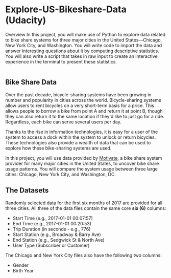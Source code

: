 # Explore-US-Bikeshare-Data (Udacity)
Overview
In this project, you will make use of Python to explore data related to bike share systems for three major cities in the United States—Chicago, New York City, and Washington. You will write code to import the data and answer interesting questions about it by computing descriptive statistics. You will also write a script that takes in raw input to create an interactive experience in the terminal to present these statistics.

<img alt="" src="https://video.udacity-data.com/topher/2018/March/5aa7718d_divvy/divvy.jpg" class="chakra-image css-utgf8e">

<div class="_15vzQlp3FJ8f94suLiPCPf ureact-markdown "><h2 id="bike-share-data">Bike Share Data</h2>
<p>Over the past decade, bicycle-sharing systems have been growing in number and popularity in cities across the world. Bicycle-sharing systems allow users to rent bicycles on a very short-term basis for a price. This allows people to borrow a bike from point A and return it at point B, though they can also return it to the same location if they'd like to just go for a ride. Regardless, each bike can serve several users per day.</p>
<p>Thanks to the rise in information technologies, it is easy for a user of the system to access a dock within the system to unlock or return bicycles. These technologies also provide a wealth of data that can be used to explore how these bike-sharing systems are used.</p>
<p>In this project, you will use data provided by <a target="_blank" href="https://www.motivateco.com/">Motivate</a>, a bike share system provider for many major cities in the United States, to uncover bike share usage patterns. You will compare the system usage between three large cities: Chicago, New York City, and Washington, DC.</p>
<h2 id="the-datasets">The Datasets</h2>
<p>Randomly selected data for the first six months of 2017 are provided for all three cities. All three of the data files contain the same core <strong>six (6)</strong> columns:</p>
<ul>
<li>Start Time (e.g., 2017-01-01 00:07:57)</li>
<li>End Time (e.g., 2017-01-01 00:20:53)</li>
<li>Trip Duration (in seconds - e.g., 776)</li>
<li>Start Station (e.g., Broadway &amp; Barry Ave)</li>
<li>End Station (e.g., Sedgwick St &amp; North Ave)</li>
<li>User Type (Subscriber or Customer)</li>
</ul>
<p>The Chicago and New York City files also have the following two columns:</p>
<ul>
<li>Gender</li>
<li>Birth Year</li>
</ul>
</div>
